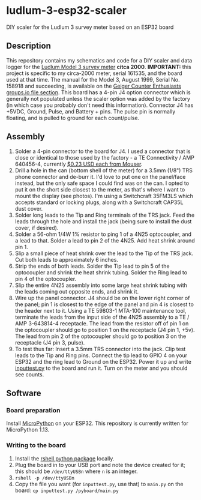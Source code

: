 # ludlum-3-esp32-scaler

DIY scaler for the Ludlum 3 survey meter based on an ESP32 board

## Description

This repository contains my schematics and code for a DIY scaler and data logger for the [Ludlum Model 3 survey meter](https://ludlums.com/products/health-physics/product/model-3) **citca 2000**. **IMPORTANT:** this project is specific to my circa-2000 meter, serial 161535, and the board used at that time. The manual for the Model 3, August 1999, Serial No. 158918 and succeeding, is available on the [Geiger Counter Enthusiasts groups.io file section](https://groups.io/g/GeigerCounters/files/Manuals/LUDLUM/Ludlum%20model%203%20manuals/LUDLUM%20MODEL%203%20Serial%20No.%20158918%20and%20succeeding.pdf). This board has a 4-pin J4 option connector which is generally not populated unless the scaler option was added by the factory (in which case you probably don't need this information). Connector J4 has +5VDC, Ground, Pulse, and Battery + pins. The pulse pin is normally floating, and is pulled to ground for each count/pulse.

## Assembly

1. Solder a 4-pin connector to the board for J4. I used a connector that is close or identical to those used by the factory - a TE Connectivity / AMP 640456-4, currently [$0.23 USD each from Mouser](https://www.mouser.com/ProductDetail/571-6404564).
2. Drill a hole in the can (bottom shell of the meter) for a 3.5mm (1/8") TRS phone connector and de-burr it. I'd love to put one on the panel/face instead, but the only safe space I could find was on the can. I opted to put it on the short side closest to the meter, as that's where I want to mount the display (see photos). I'm using a Switchcraft 35FM3LS which accepts standard or locking plugs, along with a Switchcraft CAP35L dust cover.
3. Solder long leads to the Tip and Ring terminals of the TRS jack. Feed the leads through the hole and install the jack (being sure to install the dust cover, if desired).
4. Solder a 56-ohm 1/4W 1% resistor to ping 1 of a 4N25 optocoupler, and a lead to that. Solder a lead to pin 2 of the 4N25. Add heat shrink around pin 1.
5. Slip a small piece of heat shrink over the lead to the Tip of the TRS jack. Cut both leads to approximately 6 inches.
6. Strip the ends of both leads. Solder the Tip lead to pin 5 of the optocoupler and shrink the heat shrink tubing. Solder the Ring lead to pin 4 of the optocoupler.
7. Slip the entire 4N25 assembly into some large heat shrink tubing with the leads coming out opposite ends, and shrink it.
8. Wire up the panel connector. J4 should be on the lower right corner of the panel; pin 1 is closest to the edge of the panel and pin 4 is closest to the header next to it. Using a TE 59803-1 MTA-100 maintenance tool, terminate the leads from the input side of the 4N25 assembly to a TE / AMP 3-643814-4 receptacle. The lead from the resistor off of pin 1 on the optocoupler should go to position 1 on the receptacle (J4 pin 1, +5v). The lead from pin 2 of the optocoupler should go to position 3 on the receptacle (J4 pin 3, pulse).
9. To test thus far: Insert a 3.5mm TRS connector into the jack. Clip test leads to the Tip and Ring pins. Connect the tip lead to GPIO 4 on your ESP32 and the ring lead to Ground on the ESP32. Power it up and write [inputtest.py](inputtest.py) to the board and run it. Turn on the meter and you should see counts.

## Software

### Board preparation

Install [MicroPython](https://docs.micropython.org/en/latest/esp32/quickref.html#installing-micropython) on your ESP32. This repository is currently written for MicroPython 1.13.

### Writing to the board

1. Install the [rshell python package](https://pypi.org/project/rshell/) locally.
2. Plug the board in to your USB port and note the device created for it; this should be ``/dev/ttyUSBn`` where ``n`` is an integer.
3. ``rshell -p /dev/ttyUSBn``
4. Copy the file you want (for ``inputtest.py``, use that) to ``main.py`` on the board: ``cp inputtest.py /pyboard/main.py``
